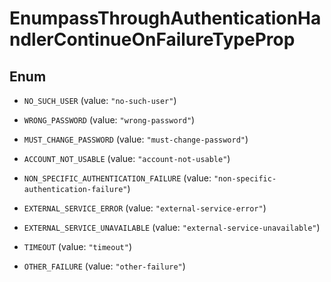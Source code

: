 

# EnumpassThroughAuthenticationHandlerContinueOnFailureTypeProp

## Enum


* `NO_SUCH_USER` (value: `"no-such-user"`)

* `WRONG_PASSWORD` (value: `"wrong-password"`)

* `MUST_CHANGE_PASSWORD` (value: `"must-change-password"`)

* `ACCOUNT_NOT_USABLE` (value: `"account-not-usable"`)

* `NON_SPECIFIC_AUTHENTICATION_FAILURE` (value: `"non-specific-authentication-failure"`)

* `EXTERNAL_SERVICE_ERROR` (value: `"external-service-error"`)

* `EXTERNAL_SERVICE_UNAVAILABLE` (value: `"external-service-unavailable"`)

* `TIMEOUT` (value: `"timeout"`)

* `OTHER_FAILURE` (value: `"other-failure"`)



